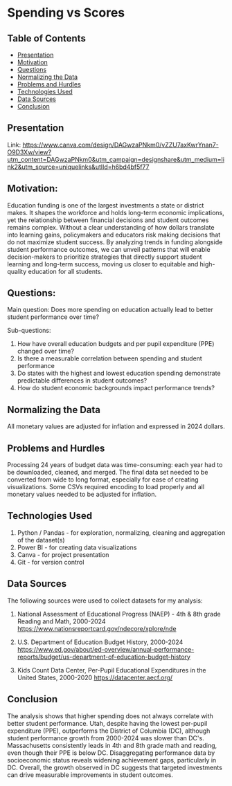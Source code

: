 # Spending vs Scores




## Table of Contents
* [Presentation](#presentation)
* [Motivation](#motivation)
* [Questions](#questions)
* [Normalizing the Data](#normalizing-the-data)
* [Problems and Hurdles](#problems-and-hurdles)
* [Technologies Used](#technologies-used)
* [Data Sources](#data-sources)
* [Conclusion](#conclusion)

## Presentation
Link: https://www.canva.com/design/DAGwzaPNkm0/vZZU7axKwrYnan7-O9D3Xw/view?utm_content=DAGwzaPNkm0&utm_campaign=designshare&utm_medium=link2&utm_source=uniquelinks&utlId=h6bd4bf5f77

## Motivation:
Education funding is one of the largest investments a state or district makes. It shapes the workforce and holds long-term economic implications, yet the relationship between financial decisions and student outcomes remains complex.  Without a clear understanding of how dollars translate into learning gains, policymakers and educators risk making decisions that do not maximize student success. 
By analyzing trends in funding alongside student performance outcomes, we can unveil patterns that will enable decision-makers to prioritize strategies that directly support student learning and long-term success, moving us closer to equitable and high-quality education for all students.


## Questions:
Main question:
Does more spending on education actually lead to better student performance over time?

Sub-questions:
1) How have overall education budgets and per pupil expenditure (PPE) changed over time?
2) Is there a measurable correlation between spending and student performance
3) Do states with the highest and lowest education spending demonstrate predictable differences in student outcomes?
4) How do student economic backgrounds impact performance trends?

## Normalizing the Data
All monetary values are adjusted for inflation and expressed in 2024 dollars.

## Problems and Hurdles
Processing 24 years of budget data was time-consuming: each year had to be downloaded, cleaned, and merged. The final data set needed to be converted from wide to long format, especially for ease of creating visualizations. Some CSVs required encoding to load properly and all monetary values needed to be adjusted for inflation.

## Technologies Used
1) Python / Pandas - for exploration, normalizing, cleaning and aggregation of the dataset(s)
2) Power BI - for creating data visualizations
3) Canva - for project presentation
4) Git - for version control

## Data Sources
The following sources were used to collect datasets for my analysis:

1) National Assessment of Educational Progress (NAEP) - 4th & 8th grade Reading and Math, 2000-2024
https://www.nationsreportcard.gov/ndecore/xplore/nde

2) U.S. Department of Education Budget History, 2000-2024
https://www.ed.gov/about/ed-overview/annual-performance-reports/budget/us-department-of-education-budget-history

4) Kids Count Data Center, Per-Pupil Educational Expenditures in the United States, 2000-2020 
https://datacenter.aecf.org/

## Conclusion
The analysis shows that higher spending does not always correlate with better student performance. Utah, despite having the lowest per-pupil expenditure (PPE), outperforms the District of Columbia (DC), although student performance growth from 2000-2024 was slower than DC's. Massachusetts consistently leads in 4th and 8th grade math and reading, even though their PPE is below DC. Disaggregating performance data by socioeconomic status reveals widening achievement gaps, particularly in DC. Overall, the growth observed in DC suggests that targeted investments can drive measurable improvements in student outcomes.
